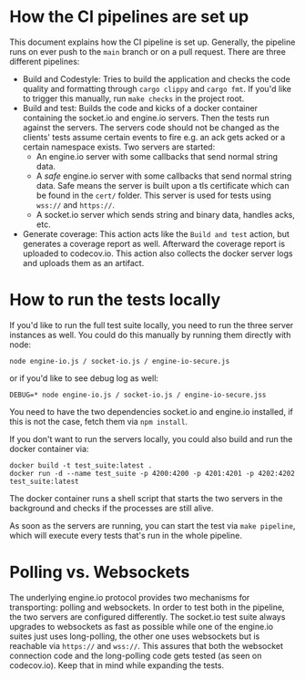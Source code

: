 # How the CI pipelines are set up

This document explains how the CI pipeline is set up. Generally, the pipeline runs on ever push to the `main` branch or on a pull request.
There are three different pipelines:

  *  Build and Codestyle: Tries to build the application and checks the code quality and formatting through `cargo clippy` and `cargo fmt`. 
     If you'd like to trigger this manually, run `make checks` in the project root.
  *  Build and test: Builds the code and kicks of a docker container containing the socket.io and engine.io servers. Then the tests run against the servers. The servers code should not be changed as the clients' tests assume certain events to fire e.g. an ack gets acked or a certain namespace exists. Two servers are started:
      * An engine.io server with some callbacks that send normal string data.
      * A _safe_ engine.io server with some callbacks that send normal string data. Safe means the server is built upon a tls certificate which can be found in the `cert/` folder. This server is used for tests using `wss://` and `https://`.
      * A socket.io server which sends string and binary data, handles acks, etc.
  * Generate coverage: This action acts like the `Build and test` action, but generates a coverage report as well. Afterward the coverage report is uploaded to codecov.io.
    This action also collects the docker server logs and uploads them as an artifact.

# How to run the tests locally

If you'd like to run the full test suite locally, you need to run the three server instances as well. You could do this manually by running them directly with node:

```
node engine-io.js / socket-io.js / engine-io-secure.js
```
or if you'd like to see debug log as well:
```
DEBUG=* node engine-io.js / socket-io.js / engine-io-secure.jss
```

You need to have the two dependencies socket.io and engine.io installed, if this is not the case, fetch them via `npm install`.

If you don't want to run the servers locally, you could also build and run the docker container via:

```
docker build -t test_suite:latest .
docker run -d --name test_suite -p 4200:4200 -p 4201:4201 -p 4202:4202 test_suite:latest
```
The docker container runs a shell script that starts the two servers in the background and checks if the processes are still alive.

As soon as the servers are running, you can start the test via `make pipeline`, which will execute every tests that's run in the whole pipeline.

# Polling vs. Websockets

The underlying engine.io protocol provides two mechanisms for transporting: polling and websockets. In order to test both in the pipeline, the two servers are configured differently. The socket.io test suite always upgrades to websockets as fast as possible while one of the engine.io suites just uses long-polling, the other one uses websockets but is reachable via `https://` and `wss://`. This assures that both the websocket connection code and the long-polling code gets tested (as seen on codecov.io). Keep that in mind while expanding the tests.
